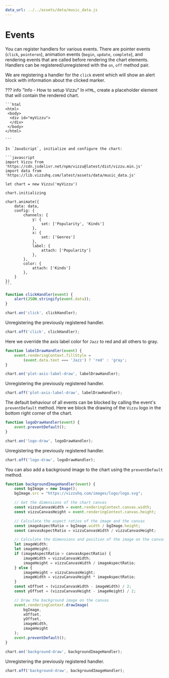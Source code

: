 ```yaml
---
data_url: ../../assets/data/music_data.js
---
```


# Events

You can register handlers for various events. There are pointer events (`click`,
`pointeron`), animation events (`begin`, `update`, `complete`), and rendering
events that are called before rendering the chart elements. Handlers can be
registered/unregistered with the `on`, `off` method pair.

We are registering a handler for the `click` event which will show an alert
block with information about the clicked marker.

<div id="tutorial_01"></div>

??? info "Info - How to setup Vizzu"
    In `HTML`, create a placeholder element that will contain the rendered
    chart.

    ```html
    <html>
     <body>
      <div id="myVizzu">
      </div>
     </body>
    </html>

    ```

    In `JavaScript`, initialize and configure the chart:

    ```javascript
    import Vizzu from 'https://cdn.jsdelivr.net/npm/vizzu@latest/dist/vizzu.min.js'
    import data from 'https://lib.vizzuhq.com/latest/assets/data/music_data.js'

    let chart = new Vizzu('myVizzu')

    chart.initializing

    chart.animate({
        data: data,
        config: {
            channels: {
                y: {
                    set: ['Popularity', 'Kinds']
                },
                x: {
                    set: ['Genres']
                },
                label: {
                    attach: ['Popularity']
                },
            },
            color: {
                attach: ['Kinds']
            },
        }
    })
    ```

```javascript
function clickHandler(event) {
    alert(JSON.stringify(event.data));
}

chart.on('click', clickHandler);
```

Unregistering the previously registered handler.

```javascript
chart.off('click', clickHandler);
```

Here we override the axis label color for `Jazz` to red and all others to gray.

<div id="tutorial_02"></div>

```javascript
function labelDrawHandler(event) {
    event.renderingContext.fillStyle =
        (event.data.text === 'Jazz') ? 'red' : 'gray';
}

chart.on('plot-axis-label-draw', labelDrawHandler);
```

Unregistering the previously registered handler.

```javascript
chart.off('plot-axis-label-draw', labelDrawHandler);
```

The default behaviour of all events can be blocked by calling the event's
`preventDefault` method. Here we block the drawing of the `Vizzu` logo in the
bottom right corner of the chart.

<div id="tutorial_03"></div>

```javascript
function logoDrawHandler(event) {
    event.preventDefault();
}

chart.on('logo-draw', logoDrawHandler);
```

Unregistering the previously registered handler.

```javascript
chart.off('logo-draw', logoDrawHandler);
```

You can also add a background image to the chart using the `preventDefault`
method.

<div id="tutorial_04"></div>

```javascript
function backgroundImageHandler(event) {
    const bgImage = new Image();
    bgImage.src = "https://vizzuhq.com/images/logo/logo.svg";

    // Get the dimensions of the chart canvas
    const vizzuCanvasWidth = event.renderingContext.canvas.width;
    const vizzuCanvasHeight = event.renderingContext.canvas.height;

    // Calculate the aspect ratios of the image and the canvas
    const imageAspectRatio = bgImage.width / bgImage.height;
    const canvasAspectRatio = vizzuCanvasWidth / vizzuCanvasHeight;

    // Calculate the dimensions and position of the image on the canvas
    let imageWidth;
    let imageHeight;
    if (imageAspectRatio > canvasAspectRatio) {
        imageWidth = vizzuCanvasWidth;
        imageHeight = vizzuCanvasWidth / imageAspectRatio;
    } else {
        imageHeight = vizzuCanvasHeight;
        imageWidth = vizzuCanvasHeight * imageAspectRatio;
    }
    const xOffset = (vizzuCanvasWidth - imageWidth) / 2;
    const yOffset = (vizzuCanvasHeight - imageHeight) / 2;

    // Draw the background image on the canvas
    event.renderingContext.drawImage(
        bgImage,
        xOffset,
        yOffset,
        imageWidth,
        imageHeight
    );
    event.preventDefault();
}

chart.on('background-draw', backgroundImageHandler);
```

Unregistering the previously registered handler.

```javascript
chart.off('background-draw', backgroundImageHandler);
```

<script src="../events.js"></script>
